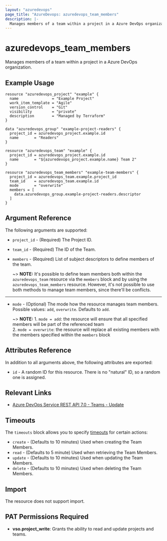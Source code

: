 ```yaml
---
layout: "azuredevops"
page_title: "AzureDevops: azuredevops_team_members"
description: |-
  Manages members of a team within a project in a Azure DevOps organization.
---
```


# azuredevops_team_members

Manages members of a team within a project in a Azure DevOps organization.

## Example Usage

```hcl
resource "azuredevops_project" "example" {
  name               = "Example Project"
  work_item_template = "Agile"
  version_control    = "Git"
  visibility         = "private"
  description        = "Managed by Terraform"
}

data "azuredevops_group" "example-project-readers" {
  project_id = azuredevops_project.example.id
  name       = "Readers"
}

resource "azuredevops_team" "example" {
  project_id = azuredevops_project.example.id
  name       = "${azuredevops_project.example.name} Team 2"
}

resource "azuredevops_team_members" "example-team-members" {
  project_id = azuredevops_team.example.project_id
  team_id    = azuredevops_team.example.id
  mode       = "overwrite"
  members = [
    data.azuredevops_group.example-project-readers.descriptor
  ]
}
```

## Argument Reference

The following arguments are supported:

* `project_id` - (Required) The Project ID.

* `team_id` - (Required) The ID of the Team.

* `members` - (Required) List of subject descriptors to define members of the team.

  ~> **NOTE:** It's possible to define team members both within the
   `azuredevops_team` resource via the `members` block and by using the
   `azuredevops_team_members` resource. However, it's not possible to use
   both methods to manage team members, since there'll be conflicts.

---

* `mode` - (Optional) The mode how the resource manages team members. Possible values: `add`, `overwrite`. Defaults to `add`.

  ~> **NOTE:** 1. `mode = add`: the resource will ensure that all specified members will be part of the referenced team
  <br>2. `mode = overwrite`: the resource will replace all existing members with the members specified within the `members` block

## Attributes Reference

In addition to all arguments above, the following attributes are exported:

* `id` - A random ID for this resource. There is no "natural" ID, so a random one is assigned.

## Relevant Links

- [Azure DevOps Service REST API 7.0 - Teams - Update](https://docs.microsoft.com/en-us/rest/api/azure/devops/core/teams/update?view=azure-devops-rest-7.0)

## Timeouts

The `timeouts` block allows you to specify [timeouts](https://developer.hashicorp.com/terraform/language/resources/syntax#operation-timeouts) for certain actions:

* `create` - (Defaults to 10 minutes) Used when creating the Team Members.
* `read` - (Defaults to 5 minute) Used when retrieving the Team Members.
* `update` - (Defaults to 10 minutes) Used when updating the Team Members.
* `delete` - (Defaults to 10 minutes) Used when deleting the Team Members.

## Import

The resource does not support import.

## PAT Permissions Required

- **vso.project_write**:	Grants the ability to read and update projects and teams. 
